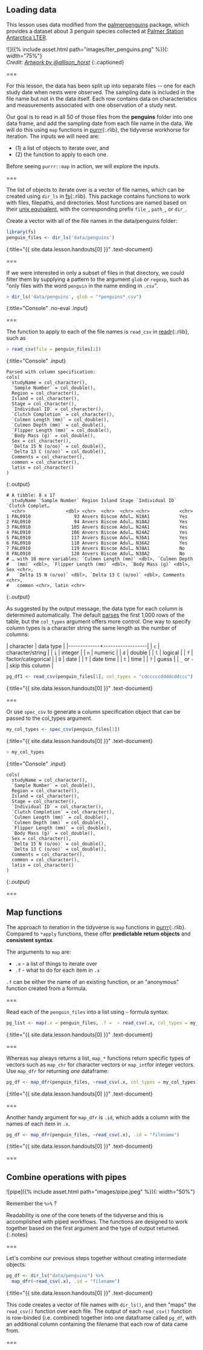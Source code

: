 ---
---

## Loading data

This lesson uses data modified from the [palmerpenguins](https://allisonhorst.github.io/palmerpenguins/index.html) package, which provides a dataset about 3 penguin species collected at [Palmer Station Antarctica LTER](https://pal.lternet.edu/). 

![]({% include asset.html path="images/lter_penguins.png" %}){: width="75%"}  
*Credit: [Artwork by @allison_horst](https://www.allisonhorst.com/)*
{:.captioned}


===

For this lesson, the data has been split up into separate files -- one for each study date when nests were observed. The sampling date is included in the file name but not in the data itself. Each row contains data on characteristics and measurements associated with one observation of a study nest. 

Our goal is to read in all 50 of those files from the **penguins** folder into one data frame, and add the sampling date from each file name in the data. We will do this using `map` functions in [purrr](){:.rlib}, the tidyverse workhorse for iteration. The inputs we will need are:

* (1) a list of objects to iterate over, and 
* (2) the function to apply to each one. 

Before seeing `purrr::map` in action, we will explore the inputs. 

===

The list of objects to iterate over is a vector of file names, which can be created using `dir_ls` in [fs](){:.rlib}. This package contains functions to work with files, filepaths, and directories. Most functions are named based on their [unix equivalent](https://fs.r-lib.org/articles/function-comparisons.html), with the corresponding prefix `file_`, `path_`, or `dir_`. 

Create a vector with all of the file names in the data/penguins folder:



~~~r
library(fs)
penguin_files <- dir_ls('data/penguins')
~~~
{:title="{{ site.data.lesson.handouts[0] }}" .text-document}


===

If we were interested in only a subset of files in that directory, we could filter them by supplying a pattern to the argument `glob` or `regexp`, such as "only files with the word `penguin` in the name ending in `.csv`". 



~~~r
> dir_ls('data/penguins', glob = "*penguins*.csv")
~~~
{:title="Console" .no-eval .input}



===

The function to apply to each of the file names is `read_csv` in [readr](){:.rlib}, such as



~~~r
> read_csv(file = penguin_files[1])
~~~
{:title="Console" .input}


~~~
Parsed with column specification:
cols(
  studyName = col_character(),
  `Sample Number` = col_double(),
  Region = col_character(),
  Island = col_character(),
  Stage = col_character(),
  `Individual ID` = col_character(),
  `Clutch Completion` = col_character(),
  `Culmen Length (mm)` = col_double(),
  `Culmen Depth (mm)` = col_double(),
  `Flipper Length (mm)` = col_double(),
  `Body Mass (g)` = col_double(),
  Sex = col_character(),
  `Delta 15 N (o/oo)` = col_double(),
  `Delta 13 C (o/oo)` = col_double(),
  Comments = col_character(),
  common = col_character(),
  latin = col_character()
)
~~~
{:.output}


~~~
# A tibble: 8 x 17
  studyName `Sample Number` Region Island Stage `Individual ID` `Clutch Complet…
  <chr>               <dbl> <chr>  <chr>  <chr> <chr>           <chr>           
1 PAL0910                93 Anvers Biscoe Adul… N18A1           Yes             
2 PAL0910                94 Anvers Biscoe Adul… N18A2           Yes             
3 PAL0910               105 Anvers Biscoe Adul… N24A1           Yes             
4 PAL0910               106 Anvers Biscoe Adul… N24A2           Yes             
5 PAL0910               117 Anvers Biscoe Adul… N36A1           Yes             
6 PAL0910               118 Anvers Biscoe Adul… N36A2           Yes             
7 PAL0910               119 Anvers Biscoe Adul… N38A1           No              
8 PAL0910               120 Anvers Biscoe Adul… N38A2           No              
# … with 10 more variables: `Culmen Length (mm)` <dbl>, `Culmen Depth
#   (mm)` <dbl>, `Flipper Length (mm)` <dbl>, `Body Mass (g)` <dbl>, Sex <chr>,
#   `Delta 15 N (o/oo)` <dbl>, `Delta 13 C (o/oo)` <dbl>, Comments <chr>,
#   common <chr>, latin <chr>
~~~
{:.output}


As suggested by the output message, the data type for each column is determined automatically. The default [parses](https://readr.tidyverse.org/articles/readr.html#vector-parsers) the first 1,000 rows of the table, but the `col_types` argument offers more control. One way to specify column types is a character string the same length as the number of columns:

| character   | data type       |
|-------------+------------------|
| `c`    |  character/string    |
| `i`    |  integer             |
| `n`    |  numeric             |
| `d`    |  double              |
| `l`    | logical              |
| `f`    | factor/categorical   |
| `D`    | date             |
| `T`    | date time        |
| `t`    | time       |
| `?`    | guess      |
| `_` or `-` | skip this column |



~~~r
pg_df1 <- read_csv(penguin_files[1], col_types = "cdcccccddddcddccc")
~~~
{:title="{{ site.data.lesson.handouts[0] }}" .text-document}


===

Or use `spec_csv` to generate a column specification object that can be passed to the col_types argument. 



~~~r
my_col_types <- spec_csv(penguin_files[1])
~~~
{:title="{{ site.data.lesson.handouts[0] }}" .text-document}



~~~r
> my_col_types
~~~
{:title="Console" .input}


~~~
cols(
  studyName = col_character(),
  `Sample Number` = col_double(),
  Region = col_character(),
  Island = col_character(),
  Stage = col_character(),
  `Individual ID` = col_character(),
  `Clutch Completion` = col_character(),
  `Culmen Length (mm)` = col_double(),
  `Culmen Depth (mm)` = col_double(),
  `Flipper Length (mm)` = col_double(),
  `Body Mass (g)` = col_double(),
  Sex = col_character(),
  `Delta 15 N (o/oo)` = col_double(),
  `Delta 13 C (o/oo)` = col_double(),
  Comments = col_character(),
  common = col_character(),
  latin = col_character()
)
~~~
{:.output}


===

## Map functions

The approach to iteration in the tidyverse is `map` functions in [purrr](){:.rlib}. Compared to `*apply` functions, these offer **predictable return objects** and **consistent syntax**. 

The arguments to `map` are: 

* `.x` - a list of things to iterate over
* `.f` - what to do for each item in `.x`

`.f` can be either the name of an existing function, or an "anonymous" function created from a formula. 

===

Read each of the `penguin_files` into a list using `~` formula syntax:



~~~r
pg_list <- map(.x = penguin_files, .f =  ~ read_csv(.x, col_types = my_col_types))
~~~
{:title="{{ site.data.lesson.handouts[0] }}" .text-document}


===

Whereas `map` always returns a list, `map_*` functions return specific types of vectors such as `map_chr` for character vectors or `map_int`for integer vectors. Use `map_dfr` for returning *one* dataframe:



~~~r
pg_df <- map_dfr(penguin_files, ~read_csv(.x, col_types = my_col_types))
~~~
{:title="{{ site.data.lesson.handouts[0] }}" .text-document}



===

Another handy argument for `map_dfr` is `.id`, which adds a column with the names of each item in `.x`. 



~~~r
pg_df <- map_dfr(penguin_files, ~read_csv(.x), .id = "filename")
~~~
{:title="{{ site.data.lesson.handouts[0] }}" .text-document}


===

## Combine operations with pipes


![pipe]({% include asset.html path="images/pipe.jpeg" %}){: width="50%"}

Remember the `%>%` ? 

Readability is one of the core tenets of the tidyverse and this is accomplished with piped workflows. The functions are designed to work together based on the first argument and the type of output returned. 
{:.notes}

===

Let's combine our previous steps together without creating intermediate objects:



~~~r
pg_df <- dir_ls("data/penguins") %>%
  map_dfr(~read_csv(.x), .id = "filename")
~~~
{:title="{{ site.data.lesson.handouts[0] }}" .text-document}


This code creates a vector of file names with `dir_ls()`, and then "maps" the `read_csv()` function over each file. The output of each `read_csv()` function is row-binded (i.e. combined) together into one dataframe called `pg_df`, with an additional column containing the filename that each row of data came from. 

===

